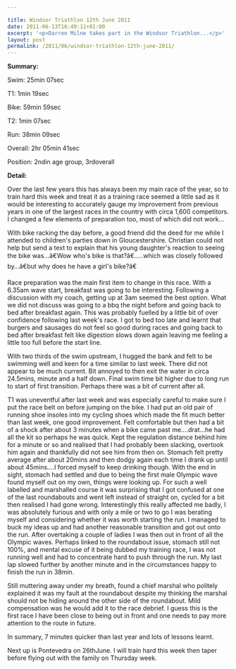 ```yaml
---

title: Windsor Triathlon 12th June 2011
date: 2011-06-13T16:49:11+01:00
excerpt: '<p>Darren Milne takes part in the Windsor Triathlon...</p>'
layout: post
permalink: /2011/06/windsor-triathlon-12th-june-2011/
---
```

**Summary:**

Swim: 25min 07sec

T1: 1min 19sec

Bike: 59min 59sec

T2: 1min 07sec

Run: 38min 09sec

Overall: 2hr 05min 41sec

Position: 2ndin age group, 3rdoverall

**Detail:**

Over the last few years this has always been my main race of the year, so to train hard this week and treat it as a training race seemed a little sad as it would be interesting to accurately gauge my improvement from previous years in one of the largest races in the country with circa 1,600 competitors. I changed a few elements of preparation too, most of which did not work&#8230;

With bike racking the day before, a good friend did the deed for me while I attended to children's parties down in Gloucestershire. Christian could not help but send a text to explain that his young daughter's reaction to seeing the bike was&#8230;â€Wow who's bike is that?â€&#8230;..which was closely followed by&#8230;â€but why does he have a girl's bike?â€

Race preparation was the main first item to change in this race. With a 6.35am wave start, breakfast was going to be interesting. Following a discussion with my coach, getting up at 3am seemed the best option. What we did not discuss was going to a bbq the night before and going back to bed after breakfast again. This was probably fuelled by a little bit of over confidence following last week's race. I got to bed too late and learnt that burgers and sausages do not feel so good during races and going back to bed after breakfast felt like digestion slows down again leaving me feeling a little too full before the start line.

With two thirds of the swim upstream, I hugged the bank and felt to be swimming well and keen for a time similar to last week. There did not appear to be much current. Bit annoyed to then exit the water in circa 24.5mins, minute and a half down. Final swim time bit higher due to long run to start of first transition. Perhaps there was a bit of current after all.

T1 was uneventful after last week and was especially careful to make sure I put the race belt on before jumping on the bike. I had put an old pair of running shoe insoles into my cycling shoes which made the fit much better than last week, one good improvement. Felt comfortable but then had a bit of a shock after about 3 minutes when a bike came past me&#8230;.drat&#8230;he had all the kit so perhaps he was quick. Kept the regulation distance behind him for a minute or so and realised that I had probably been slacking, overtook him again and thankfully did not see him from then on. Stomach felt pretty average after about 20mins and then dodgy again each time I drank up until about 45mins&#8230;.I forced myself to keep drinking though. With the end in sight, stomach had settled and due to being the first male Olympic wave found myself out on my own, things were looking up. For such a well labelled and marshalled course it was surprising that I got confused at one of the last roundabouts and went left instead of straight on, cycled for a bit then realised I had gone wrong. Interestingly this really affected me badly, I was absolutely furious and with only a mile or two to go I was berating myself and considering whether it was worth starting the run. I managed to buck my ideas up and had another reasonable transition and got out onto the run. After overtaking a couple of ladies I was then out in front of all the Olympic waves. Perhaps linked to the roundabout issue, stomach still not 100%, and mental excuse of it being dubbed my training race, I was not running well and had to concentrate hard to push through the run. My last lap slowed further by another minute and in the circumstances happy to finish the run in 38min.

Still muttering away under my breath, found a chief marshal who politely explained it was my fault at the roundabout despite my thinking the marshal should not be hiding around the other side of the roundabout. Mild compensation was he would add it to the race debrief. I guess this is the first race I have been close to being out in front and one needs to pay more attention to the route in future.

In summary, 7 minutes quicker than last year and lots of lessons learnt. 

Next up is Pontevedra on 26thJune. I will train hard this week then taper before flying out with the family on Thursday week.